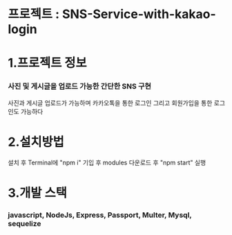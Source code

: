 # 프로젝트 : SNS-Service-with-kakao-login


# 1.프로젝트 정보 
### 사진 및 게시글을 업로드 가능한 간단한 SNS 구현
사진과 게시글 업로드가 가능하며 카카오톡을 통한 로그인 그리고 회원가입을 통한 로그인도 가능하다

# 2.설치방법
설치 후 Terminal에 "npm i" 기입 후 modules 다운로드 후 "npm start" 실행

###               

# 3.개발 스택
### javascript, NodeJs, Express, Passport, Multer, Mysql, sequelize 




